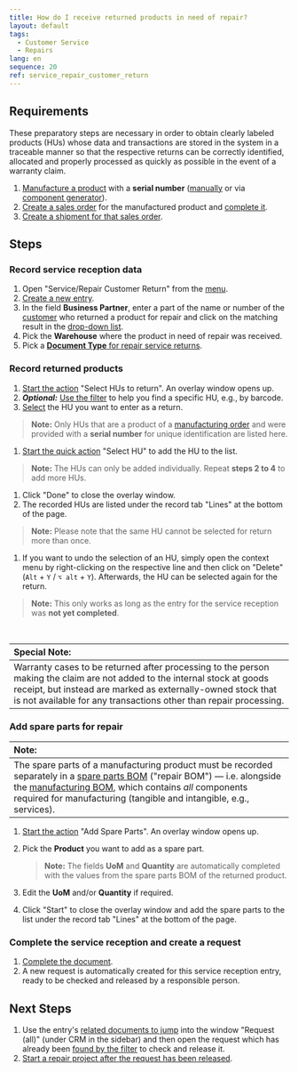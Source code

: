 ```yaml
---
title: How do I receive returned products in need of repair?
layout: default
tags:
  - Customer Service
  - Repairs
lang: en
sequence: 20
ref: service_repair_customer_return
---
```


<!--
Warranty Vs. Guarantee => https://www.easternarchitectural.com/blog/understanding-the-difference-warranty-vs.-guarantee
-->

## Requirements
These preparatory steps are necessary in order to obtain clearly labeled products (HUs) whose data and transactions are stored in the system in a traceable manner so that the respective returns can be correctly identified, allocated and properly processed as quickly as possible in the event of a warranty claim.

1. [Manufacture a product](ProductionCompletion) with a **serial number** ([manually](ProductionCompletion#serial-number-manually-manufacturing) or via [component generator](...)).
1. [Create a sales order](SalesOrder_recording) for the manufactured product and [complete it](DocumentProcessingComplete).
1. [Create a shipment for that sales order](Ship_SalesOrder).

## Steps

### Record service reception data
1. Open "Service/Repair Customer Return" from the [menu](Menu).
1. [Create a new entry](New_Record_Window).
1. In the field **Business Partner**, enter a part of the name or number of the [customer](New_business_partner_customer) who returned a product for repair and click on the matching result in the <a href="Keyboard_shortcuts_reference#dropdown" title="Dynamic Search Box (Autocompletion)">drop-down list</a>.
1. Pick the **Warehouse** where the product in need of repair was received.
1. Pick a [**Document Type** for repair service returns](Doc_type_service_repair).

### Record returned products
1. [Start the action](StartAction#actions-menu) "Select HUs to return". An overlay window opens up.
1. ***Optional:*** [Use the filter](Filtering_function) to help you find a specific HU, e.g., by barcode.
1. [Select](RecordSelection) the HU you want to enter as a return.
 >**Note:** Only HUs that are a product of a [manufacturing order](NewManufacturingOrder) and were provided with a **serial number** for unique identification are listed here.

1. [Start the quick action](StartAction#quick-actions) "Select HU" to add the HU to the list.
 >**Note:** The HUs can only be added individually. Repeat **steps 2 to 4** to add more HUs.

1. Click "Done" to close the overlay window.
1. The recorded HUs are listed under the record tab "Lines" at the bottom of the page.
 >**Note:** Please note that the same HU cannot be selected for return more than once.

1. If you want to undo the selection of an HU, simply open the context menu by right-clicking on the respective line and then click on "Delete" (`Alt` + `Y` / `⌥ alt` + `Y`). Afterwards, the HU can be selected again for the return.
 >**Note:** This only works as long as the entry for the service reception was **not yet completed**.

<br>

| **Special Note:** |
| :--- |
| Warranty cases to be returned after processing to the person making the claim are not added to the internal stock at goods receipt, but instead are marked as externally-owned stock that is not available for any transactions other than repair processing. |

### Add spare parts for repair

| **Note:** |
| :--- |
| The spare parts of a manufacturing product must be recorded separately in a [spare parts BOM](create_bom_version#spare-parts-bom) ("repair BOM") &mdash; i.e. alongside the [manufacturing BOM](Create_BOM), which contains *all* components required for manufacturing (tangible and intangible, e.g., services). |

1. [Start the action](StartAction#actions-menu) "Add Spare Parts". An overlay window opens up.
1. Pick the **Product** you want to add as a spare part.
    >**Note:** The fields **UoM** and **Quantity** are automatically completed with the values from the spare parts BOM of the returned product.

1. Edit the **UoM** and/or **Quantity** if required.
1. Click "Start" to close the overlay window and add the spare parts to the list under the record tab "Lines" at the bottom of the page.

### Complete the service reception and create a request
1. [Complete the document](DocumentProcessingComplete).
1. A new request is automatically created for this service reception entry, ready to be checked and released by a responsible person.

## Next Steps
1. Use the entry's [related documents to jump](JumptoviaSidebar) into the window "Request (all)" (under CRM in the sidebar) and then open the request which has already been [found by the filter](Filtering_function) to check and release it.
1. [Start a repair project after the request has been released](Service_repair_project_start).
